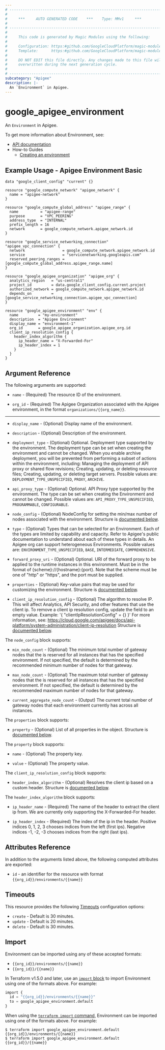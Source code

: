 ```yaml
---
# ----------------------------------------------------------------------------
#
#     ***     AUTO GENERATED CODE    ***    Type: MMv1     ***
#
# ----------------------------------------------------------------------------
#
#     This code is generated by Magic Modules using the following:
#
#     Configuration: https:#github.com/GoogleCloudPlatform/magic-modules/tree/main/mmv1/products/apigee/Environment.yaml
#     Template:      https:#github.com/GoogleCloudPlatform/magic-modules/tree/main/mmv1/templates/terraform/resource.html.markdown.tmpl
#
#     DO NOT EDIT this file directly. Any changes made to this file will be
#     overwritten during the next generation cycle.
#
# ----------------------------------------------------------------------------
subcategory: "Apigee"
description: |-
  An `Environment` in Apigee.
---
```


# google_apigee_environment

An `Environment` in Apigee.


To get more information about Environment, see:

* [API documentation](https://cloud.google.com/apigee/docs/reference/apis/apigee/rest/v1/organizations.environments/create)
* How-to Guides
    * [Creating an environment](https://cloud.google.com/apigee/docs/api-platform/get-started/create-environment)

## Example Usage - Apigee Environment Basic


```hcl
data "google_client_config" "current" {}

resource "google_compute_network" "apigee_network" {
  name = "apigee-network"
}

resource "google_compute_global_address" "apigee_range" {
  name          = "apigee-range"
  purpose       = "VPC_PEERING"
  address_type  = "INTERNAL"
  prefix_length = 16
  network       = google_compute_network.apigee_network.id
}

resource "google_service_networking_connection" "apigee_vpc_connection" {
  network                 = google_compute_network.apigee_network.id
  service                 = "servicenetworking.googleapis.com"
  reserved_peering_ranges = [google_compute_global_address.apigee_range.name]
}

resource "google_apigee_organization" "apigee_org" {
  analytics_region   = "us-central1"
  project_id         = data.google_client_config.current.project
  authorized_network = google_compute_network.apigee_network.id
  depends_on         = [google_service_networking_connection.apigee_vpc_connection]
}

resource "google_apigee_environment" "env" {
  name         = "my-environment"
  description  = "Apigee Environment"
  display_name = "environment-1"
  org_id       = google_apigee_organization.apigee_org.id
  client_ip_resolution_config {
    header_index_algorithm {
      ip_header_name = "X-Forwarded-For"
      ip_header_index = 1
    }
  }
}
```

## Argument Reference

The following arguments are supported:


* `name` -
  (Required)
  The resource ID of the environment.

* `org_id` -
  (Required)
  The Apigee Organization associated with the Apigee environment,
  in the format `organizations/{{org_name}}`.


- - -


* `display_name` -
  (Optional)
  Display name of the environment.

* `description` -
  (Optional)
  Description of the environment.

* `deployment_type` -
  (Optional)
  Optional. Deployment type supported by the environment. The deployment type can be
  set when creating the environment and cannot be changed. When you enable archive
  deployment, you will be prevented from performing a subset of actions within the
  environment, including:
  Managing the deployment of API proxy or shared flow revisions;
  Creating, updating, or deleting resource files;
  Creating, updating, or deleting target servers.
  Possible values are: `DEPLOYMENT_TYPE_UNSPECIFIED`, `PROXY`, `ARCHIVE`.

* `api_proxy_type` -
  (Optional)
  Optional. API Proxy type supported by the environment. The type can be set when creating
  the Environment and cannot be changed.
  Possible values are: `API_PROXY_TYPE_UNSPECIFIED`, `PROGRAMMABLE`, `CONFIGURABLE`.

* `node_config` -
  (Optional)
  NodeConfig for setting the min/max number of nodes associated with the environment.
  Structure is [documented below](#nested_node_config).

* `type` -
  (Optional)
  Types that can be selected for an Environment. Each of the types are
  limited by capability and capacity. Refer to Apigee's public documentation
  to understand about each of these types in details.
  An Apigee org can support heterogeneous Environments.
  Possible values are: `ENVIRONMENT_TYPE_UNSPECIFIED`, `BASE`, `INTERMEDIATE`, `COMPREHENSIVE`.

* `forward_proxy_uri` -
  (Optional)
  Optional. URI of the forward proxy to be applied to the runtime instances in this environment. Must be in the format of {scheme}://{hostname}:{port}. Note that the scheme must be one of "http" or "https", and the port must be supplied.

* `properties` -
  (Optional)
  Key-value pairs that may be used for customizing the environment.
  Structure is [documented below](#nested_properties).

* `client_ip_resolution_config` -
  (Optional)
  The algorithm to resolve IP. This will affect Analytics, API Security, and other features that use the client ip. To remove a client ip resolution config, update the field to an empty value. Example: '{ "clientIpResolutionConfig" = {} }' For more information, see: https://cloud.google.com/apigee/docs/api-platform/system-administration/client-ip-resolution
  Structure is [documented below](#nested_client_ip_resolution_config).


<a name="nested_node_config"></a>The `node_config` block supports:

* `min_node_count` -
  (Optional)
  The minimum total number of gateway nodes that the is reserved for all instances that
  has the specified environment. If not specified, the default is determined by the
  recommended minimum number of nodes for that gateway.

* `max_node_count` -
  (Optional)
  The maximum total number of gateway nodes that the is reserved for all instances that
  has the specified environment. If not specified, the default is determined by the
  recommended maximum number of nodes for that gateway.

* `current_aggregate_node_count` -
  (Output)
  The current total number of gateway nodes that each environment currently has across
  all instances.

<a name="nested_properties"></a>The `properties` block supports:

* `property` -
  (Optional)
  List of all properties in the object.
  Structure is [documented below](#nested_properties_property).


<a name="nested_properties_property"></a>The `property` block supports:

* `name` -
  (Optional)
  The property key.

* `value` -
  (Optional)
  The property value.

<a name="nested_client_ip_resolution_config"></a>The `client_ip_resolution_config` block supports:

* `header_index_algorithm` -
  (Optional)
  Resolves the client ip based on a custom header.
  Structure is [documented below](#nested_client_ip_resolution_config_header_index_algorithm).


<a name="nested_client_ip_resolution_config_header_index_algorithm"></a>The `header_index_algorithm` block supports:

* `ip_header_name` -
  (Required)
  The name of the header to extract the client ip from. We are currently only supporting the X-Forwarded-For header.

* `ip_header_index` -
  (Required)
  The index of the ip in the header. Positive indices 0, 1, 2, 3 chooses indices from the left (first ips). Negative indices -1, -2, -3 chooses indices from the right (last ips).

## Attributes Reference

In addition to the arguments listed above, the following computed attributes are exported:

* `id` - an identifier for the resource with format `{{org_id}}/environments/{{name}}`


## Timeouts

This resource provides the following
[Timeouts](https://developer.hashicorp.com/terraform/plugin/sdkv2/resources/retries-and-customizable-timeouts) configuration options:

- `create` - Default is 30 minutes.
- `update` - Default is 20 minutes.
- `delete` - Default is 30 minutes.

## Import


Environment can be imported using any of these accepted formats:

* `{{org_id}}/environments/{{name}}`
* `{{org_id}}/{{name}}`


In Terraform v1.5.0 and later, use an [`import` block](https://developer.hashicorp.com/terraform/language/import) to import Environment using one of the formats above. For example:

```tf
import {
  id = "{{org_id}}/environments/{{name}}"
  to = google_apigee_environment.default
}
```

When using the [`terraform import` command](https://developer.hashicorp.com/terraform/cli/commands/import), Environment can be imported using one of the formats above. For example:

```
$ terraform import google_apigee_environment.default {{org_id}}/environments/{{name}}
$ terraform import google_apigee_environment.default {{org_id}}/{{name}}
```
